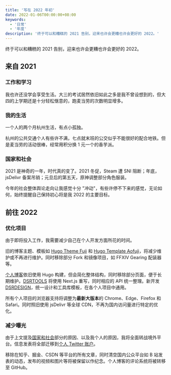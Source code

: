 ```yaml
---
title: '写在 2022 年初'
date: 2022-01-06T00:00:00+08:00
keywords:
  - '日常'
  - '年度'
description: '终于可以和糟糕的 2021 告别，迎来也许会更糟也许会更好的 2022。'
---
```


终于可以和糟糕的 2021 告别，迎来也许会更糟也许会更好的 2022。

<!--more-->

## 来自 2021

### 工作和学习

我也许还没学会享受生活。大三的考试居然依旧如此之多是我不曾设想到的，但大四的上学期还是十分轻松惬意的，跑麦当劳的次数明显增多。

### 我的生活

一个人的两个月杭州生活，有点小孤独。

杭州的公共交通个人有些许不满，七点就末班的公交似乎不能很好的配合地铁。但是麦当劳的活动很棒，经常用积分换 1 元一个的香芋派。

### 国家和社会

2021 是神奇的一年，时代真的变了。2021 冬促，Steam 遭 SNI 阻断；年底，jsDelivr 备案吊销；元旦后的第五天，原神调整部分角色服装。

今年的社会整体舆论走向让我感觉十分 "冲动"，有些许停不下来的感觉，无论如何，始终提醒自己保持初心将是我 2022 的主要目标。

## 前往 2022

### 优化项目

由于即将投入工作，我需要减少自己在个人开发方面所花的时间。

旧的博客主题、模板如 [Hugo Theme Fuji](https://github.com/dsrkafuu/hugo-theme-fuji) 和 [Hugo Template Aofuji](https://github.com/dsrkafuu/hugo-template-aofuji)，将减少维护或不再进行维护。同时移除部分 Fork 和镜像项目，如 FFXIV Gearing 配装器等。

[个人博客](https://blog.dsrkafuu.net)依旧使用 Hugo 构建，但会简化整体结构，同时移除部分页面，便于长期维护。[DSRTOOLS](https://tools.dsrkafuu.net) 将使用 Next.js 重写，同时相应的 API 统一整理。新开发 [DSRDESIGN](https://design.dsrkafuu.net)，统一设计和工具库模板，在各个人项目中通用。

所有个人项目的浏览器支持将调整为**最新大版本**的 Chrome、Edge、Firefox 和 Safari。同时照旧使用 jsDelivr 等全球 CDN，不再为国内访问量进行特定的优化。

### 减少曝光

由于上文提及[国家和社会](#国家和社会)部分的原因、以及我个人的原因，我将全面转战境外平台。信息发表将全部迁移到[个人 Twitter 账户](https://twitter.com/dsrkafuu)。

移除在知乎、掘金、CSDN 等平台的所有文章，同时清空国内公众平台如 B 站发表的动态，发布的视频和图片等将被保留以作纪念。个人博客的评论系统将被转移至 GitHub。
